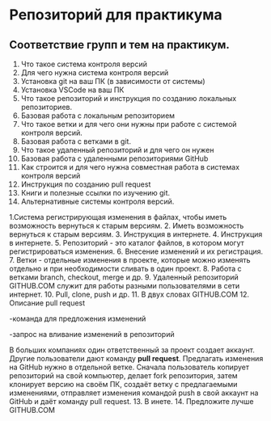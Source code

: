 # Репозиторий для практикума
## Соответствие групп и тем на практикум.

1. Что такое система контроля версий
2. Для чего нужна система контроля версий
3. Установка git на ваш ПК (в зависимости от системы)
4. Установка VSCode на ваш ПК
5. Что такое репозиторий и инструкция по созданию локальных репозиториев.
6. Базовая работа с локальным репозиторием
7. Что такое ветки и для чего они нужны при работе с системой контроля версий.
8. Базовая работа с ветками в git.
9. Что такое удаленный репозиторий и для чего он нужен
10. Базовая работа с удаленными репозиториями GitHub
11. Как строится и для чего нужна совместная работа в системах контроля версий
12. Инструкция по созданию pull request
13. Книги и полезные ссылки по изучению git.
14. Альтернативные системы контроля версий.

1.Система регистрирующая изменения в файлах, чтобы иметь возможность вернуться к старым версиям.
2. Иметь возможность вернуться к старым версиям.
3. Инструкция в интернете.
4. Инструкция в интернете.
5. Репозиторий - это каталог файлов, в котором могут регистрироваться изменения.
6. Внесение изменений и их регистрация.
7. Ветки - отдельные изменения в проекте, которые можно изменять отдельно и при необходимости сливать в один проект.
8. Работа с ветками branch, checkout, merge и др.
9. Удаленный репозиторий GITHUB.COM служит для работы разными пользователями в сети интернет.
10. Pull, clone, push и др.
11. В двух словах GITHUB.COM
12. Описание pull request

-команда для предложения изменений

-запрос на вливание изменений в репозиторий

В больших компаниях один ответственный за проект создает аккаунт. Другие пользователи дают команду **pull request**. Предлагать изменения на GitHub нужно в отдельной ветке.
Сначала пользователь копирует репозиторий на свой компьютер, делает fork репозитория, затем клонирует версию на своём ПК, создаёт ветку с предлагаемыми изменениями, отправляет изменения командой push в свой аккаунт на GitHub и даёт команду pull request.
13. В инете.
14. Предложите лучше GITHUB.COM